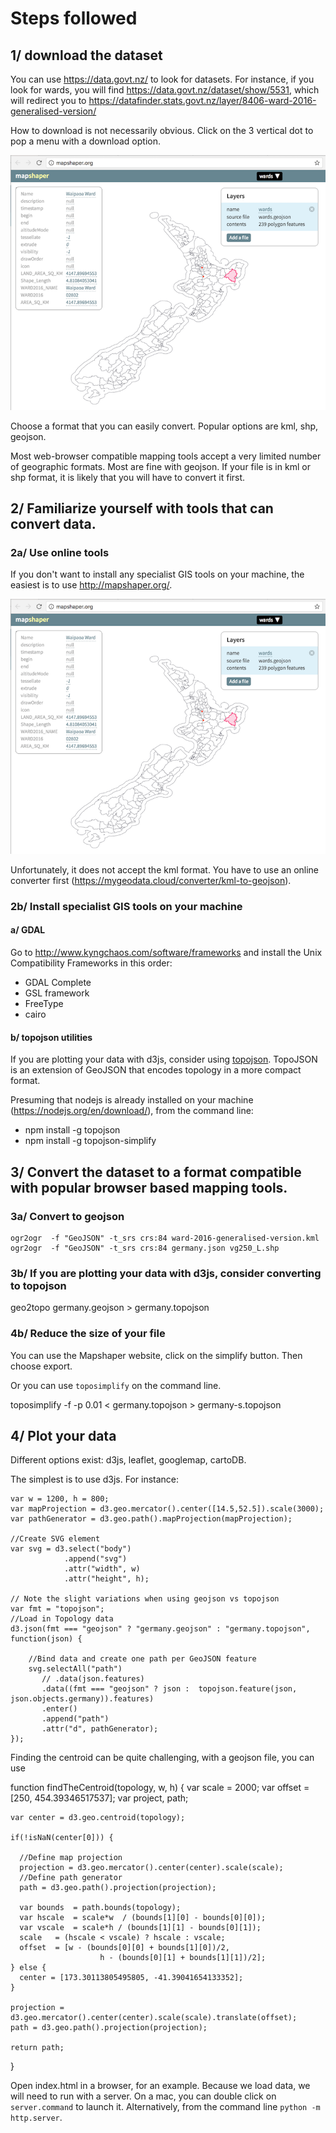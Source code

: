 Steps followed
====================

1/ download the dataset
---------------------

You can use  https://data.govt.nz/ to look for datasets. For instance, if you look for wards, you will find https://data.govt.nz/dataset/show/5531, which will redirect you to https://datafinder.stats.govt.nz/layer/8406-ward-2016-generalised-version/

How to download is not necessarily obvious. Click on the 3 vertical dot to pop a menu with a download option.

![Download menu](steps/convert-geo-format.png)


Choose a format that you can easily convert. Popular options are kml, shp, geojson.

Most web-browser compatible mapping tools accept a very limited number of geographic formats. Most are fine with geojson. If your file is in kml or shp format, it is likely that you will have to convert it first.

2/ Familiarize yourself with tools that can convert data.
---------------------

### 2a/ Use online tools

If you don't want to install any specialist GIS tools on your machine, the easiest is to use http://mapshaper.org/.

![Mapshaper](steps/convert-geo-format.png)

Unfortunately, it does not accept the kml format. You have to use an online converter first (https://mygeodata.cloud/converter/kml-to-geojson).


### 2b/ Install specialist GIS tools on your machine

#### a/ GDAL

Go to http://www.kyngchaos.com/software/frameworks and install the Unix Compatibility Frameworks in this order:

* GDAL Complete
* GSL framework
* FreeType
* cairo

#### b/ topojson utilities

If you are plotting your data with d3js, consider using [topojson](https://github.com/topojson/topojson). TopoJSON is an extension of GeoJSON that encodes topology in a more compact format.

Presuming that nodejs is already installed on your machine (https://nodejs.org/en/download/), from the command line:

* npm install -g topojson
* npm install -g topojson-simplify


3/ Convert the dataset to a format compatible with popular browser based mapping tools.
---------------------

### 3a/ Convert to geojson

    ogr2ogr  -f "GeoJSON" -t_srs crs:84 ward-2016-generalised-version.kml
    ogr2ogr  -f "GeoJSON" -t_srs crs:84 germany.json vg250_L.shp

### 3b/ If you are plotting your data with d3js, consider converting to topojson

   geo2topo germany.geojson > germany.topojson

### 4b/ Reduce the size of your file

You can use the Mapshaper website, click on the simplify button. Then choose export.

Or you can use `toposimplify` on the command line.

   toposimplify -f -p 0.01 < germany.topojson  > germany-s.topojson

4/ Plot your data
---------------------

Different options exist: d3js, leaflet, googlemap, cartoDB.

The simplest is to use d3js. For instance:

    var w = 1200, h = 800;
    var mapProjection = d3.geo.mercator().center([14.5,52.5]).scale(3000);
    var pathGenerator = d3.geo.path().mapProjection(mapProjection);

    //Create SVG element
    var svg = d3.select("body")
                .append("svg")
                .attr("width", w)
                .attr("height", h);

    // Note the slight variations when using geojson vs topojson
    var fmt = "topojson";
    //Load in Topology data
    d3.json(fmt === "geojson" ? "germany.geojson" : "germany.topojson", function(json) {

        //Bind data and create one path per GeoJSON feature
        svg.selectAll("path")
           // .data(json.features)
           .data((fmt === "geojson" ? json :  topojson.feature(json, json.objects.germany)).features)
           .enter()
           .append("path")
           .attr("d", pathGenerator);
    });

Finding the centroid can be quite challenging, with a geojson file, you can use

  function findTheCentroid(topology, w, h) {
    var scale = 2000;
    var offset = [250, 454.39346517537];
    var project, path;

    var center = d3.geo.centroid(topology);

    if(!isNaN(center[0])) {

      //Define map projection
      projection = d3.geo.mercator().center(center).scale(scale);
      //Define path generator
      path = d3.geo.path().projection(projection);

      var bounds  = path.bounds(topology);
      var hscale  = scale*w  / (bounds[1][0] - bounds[0][0]);
      var vscale  = scale*h / (bounds[1][1] - bounds[0][1]);
      scale   = (hscale < vscale) ? hscale : vscale;
      offset  = [w - (bounds[0][0] + bounds[1][0])/2,
                        h - (bounds[0][1] + bounds[1][1])/2];
    } else {
      center = [173.30113805495805, -41.39041654133352];
    }

    projection = d3.geo.mercator().center(center).scale(scale).translate(offset);
    path = d3.geo.path().projection(projection);

    return path;
  }

Open index.html in a browser, for an example. Because we load data, we will need to run with a server. On a mac, you can double click on `server.command` to launch it. Alternatively, from the command line `python -m http.server`.
